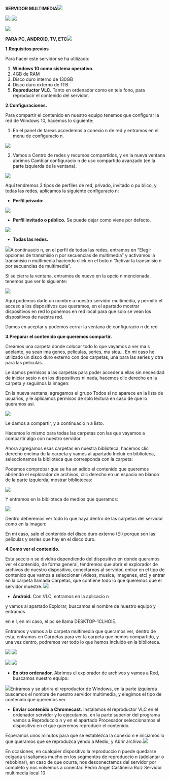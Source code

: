 **SERVIDOR MULTIMEDIA![](Aspose.Words.134fb563-7b0f-43f7-afc7-95b7ceeff84f.001.png)**

![](Aspose.Words.134fb563-7b0f-43f7-afc7-95b7ceeff84f.002.jpeg) ![](Aspose.Words.134fb563-7b0f-43f7-afc7-95b7ceeff84f.003.jpeg)

![](Aspose.Words.134fb563-7b0f-43f7-afc7-95b7ceeff84f.004.png)

**PARA PC, ANDROID, TV, ETC![](Aspose.Words.134fb563-7b0f-43f7-afc7-95b7ceeff84f.005.png)**

**1.Requisitos previos**

Para hacer este servidor se ha utilizado:

1. **Windows 10 como sistema operativo.**
1. 4GB de RAM
1. Disco duro interno de 130GB
1. Disco duro externo de 1TB
2. **Reproductor VLC.** Tanto en ordenador como en tele fono, para reproducir el contenido del servidor.

**2.Configuraciones.**

Para compartir el contenido en nuestro equipo tenemos que configurar la red de Windows 10, hacemos lo siguiente:

1. En el panel de tareas accedemos a conexio n de red y entramos en el menu  de configuracio n.

![](Aspose.Words.134fb563-7b0f-43f7-afc7-95b7ceeff84f.006.png)

2. Vamos a Centro de redes y recursos compartidos, y en la nueva ventana abrimos Cambiar configuracio n de uso compartido avanzado (en la parte izquierda de la ventana).

![](Aspose.Words.134fb563-7b0f-43f7-afc7-95b7ceeff84f.007.jpeg)

Aquí  tendremos 3 tipos de perfiles de red, privado, invitado o pu blico, y todas las redes, aplicamos la siguiente configuracio n:

- **Perfil privado:**

![](Aspose.Words.134fb563-7b0f-43f7-afc7-95b7ceeff84f.008.jpeg)

- **Perfil invitado o público.** Se puede dejar como viene por defecto.

![](Aspose.Words.134fb563-7b0f-43f7-afc7-95b7ceeff84f.009.jpeg)

- **Todas las redes.**

![](Aspose.Words.134fb563-7b0f-43f7-afc7-95b7ceeff84f.010.jpeg)A continuacio n, en el perfil de todas las redes, entramos en “Elegir opciones de transmisio n por secuencias de multimedia” y activamos la transmisio n multimedia haciendo click en el boto n “Activar la transmisio n por secuencias de multimedia”.

Si se cierra la ventana, entramos de nuevo en la opcio n mencionada, tenemos que ver lo siguiente:

![](Aspose.Words.134fb563-7b0f-43f7-afc7-95b7ceeff84f.011.jpeg)

Aquí  podemos darle un nombre a nuestro servidor multimedia, y permitir el acceso a los dispositivos que queramos, en el apartado mostrar dispositivos en red lo ponemos en red local para que solo se vean los dispositivos de nuestra red.

Damos en aceptar y podemos cerrar la ventana de configuracio n de red

**3.Preparar el contenido que queremos compartir.**

Creamos una carpeta donde colocar todo lo que vayamos a ver ma s adelante, ya sean ima genes, películas, series, mu sica… En mi caso he utilizado un disco duro externo con dos carpetas, una para las series y otra para las películas. 

Le damos permisos a las carpetas para poder acceder a ellas sin necesidad de iniciar sesio n en los dispositivos ni nada, hacemos clic derecho en la carpeta y seguimos la imagen:

En la nueva ventana, agregamos el grupo Todos si no aparece en la lista de usuarios, y le aplicamos permisos de solo lectura en caso de que lo queramos así. 

![](Aspose.Words.134fb563-7b0f-43f7-afc7-95b7ceeff84f.012.jpeg)

Le damos a compartir, y a continuacio n a listo.

Hacemos lo mismo para todas las carpetas con las que vayamos a compartir algo con nuestro servidor.

Ahora agregamos esas carpetas en nuestra biblioteca, hacemos clic derecho encima de la carpeta  y  vamos  al  apartado  Incluir  en  biblioteca,  seleccionamos  la  biblioteca  que corresponda con la carpeta:

Podemos comprobar que se ha an adido el contenido que queremos abriendo el explorador de archivos, clic derecho en un espacio en blanco de la parte izquierda, mostrar bibliotecas:

![](Aspose.Words.134fb563-7b0f-43f7-afc7-95b7ceeff84f.013.jpeg)

Y entramos en la biblioteca de medios que queramos:

![](Aspose.Words.134fb563-7b0f-43f7-afc7-95b7ceeff84f.014.jpeg)

Dentro deberemos ver todo lo que haya dentro de las carpetas del servidor como en la imagen:

En mi caso, sale el contenido del disco duro externo (E:) porque son las películas y series que hay en el disco duro.

**4.Como ver el contenido.**

Esta seccio n se dividira  dependiendo del dispositivo en donde queramos ver el contenido, de forma  general,  tendremos  que  abrir  el  explorador  de  archivos  de  nuestro  dispositivo, conectarnos al servidor, entrar en el tipo de contenido que vamos a seleccionar (videos, musica, imagenes, etc) y entrar en la carpeta llamada Carpetas, que contiene todo lo que queremos que el servidor muestre. ![](Aspose.Words.134fb563-7b0f-43f7-afc7-95b7ceeff84f.015.jpeg)

- **Android.** Con VLC, entramos en la aplicacio n  

y vamos al apartado Explorar, buscamos el  nombre de nuestro equipo y entramos  

en e l, en mi caso, el pc se llama DESKTOP-1CLHOIE. 

Entramos y vamos a la carpeta multimedia que  queramos ver,  dentro de  esta,  entramos  en  Carpetas  para  ver  la  carpeta  que  hemos  compartido,  y  una  vez  dentro,  podremos ver todo lo que hemos incluido en  la biblioteca. 

![](Aspose.Words.134fb563-7b0f-43f7-afc7-95b7ceeff84f.016.jpeg) ![](Aspose.Words.134fb563-7b0f-43f7-afc7-95b7ceeff84f.017.jpeg)

![](Aspose.Words.134fb563-7b0f-43f7-afc7-95b7ceeff84f.018.jpeg) ![](Aspose.Words.134fb563-7b0f-43f7-afc7-95b7ceeff84f.019.jpeg)

- **En otro ordenador.**   Abrimos el explorador de archivos y vamos a Red, buscamos nuestro equipo:

![](Aspose.Words.134fb563-7b0f-43f7-afc7-95b7ceeff84f.020.png)Entramos y se abrira  el reproductor de Windows, en la parte izquierda buscamos el nombre de nuestro servidor multimedia, y elegimos el tipo de contenido que queremos ver.

- **Enviar contenido a Chromecast.** Instalamos el reproductor VLC en el ordenador servidor y lo ejecutamos, en la parte superior del programa vamos a Reproduccio n y en el apartado Procesador seleccionamos el dispositivo en el que queremos reproducir el contenido.

Esperamos unos minutos para que se establezca la conexio n e iniciamos lo que queramos que se reproduzca yendo a Medio, y Abrir archivo.![](Aspose.Words.134fb563-7b0f-43f7-afc7-95b7ceeff84f.021.jpeg)

En ocasiones, en cualquier dispositivo la reproduccio n puede quedarse colgada si saltamos mucho en los segmentos de reproduccio n (adelantar o rebobinar), en caso de que ocurra, nos desconectamos del servidor por completo y nos volvemos a conectar.
Pedro Angel Castiñeira Ruiz Servidor multimedia local 10
